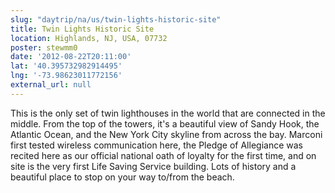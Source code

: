 ```yaml
---
slug: "daytrip/na/us/twin-lights-historic-site"
title: Twin Lights Historic Site
location: Highlands, NJ, USA, 07732
poster: stewmm0
date: '2012-08-22T20:11:00'
lat: '40.395732982914495'
lng: '-73.98623011772156'
external_url: null
---
```


This is the only set of twin lighthouses in the world that are connected in the middle. From the top of the towers, it's a beautiful view of Sandy Hook, the Atlantic Ocean, and the New York City skyline from across the bay. Marconi first tested wireless communication here, the Pledge of Allegiance was recited here as our official national oath of loyalty for the first time, and on site is the very first Life Saving Service building. Lots of history and a beautiful place to stop on your way to/from the beach.
